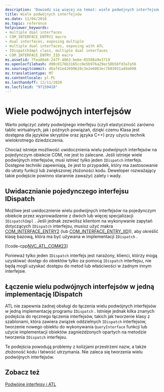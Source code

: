 ```yaml
---
description: 'Dowiedz się więcej na temat: wiele podwójnych interfejsów'
title: Wiele podwójnych interfejsów
ms.date: 11/04/2016
ms.topic: reference
helpviewer_keywords:
- multiple dual interfaces
- COM_INTERFACE_ENTRY2 macro
- dual interfaces, exposing multiple
- multiple dual interfaces, exposing with ATL
- IDispatchImpl class, multiple dual interfaces
- COM_INTERFACE_ENTRY_IID macro
ms.assetid: 7fea86e6-247f-4063-be6e-85588a9e3719
ms.openlocfilehash: d90c0176b3165cc0e5b976a29ec58b58fd3a7a56
ms.sourcegitcommit: d6af41e42699628c3e2e6063ec7b03931a49a098
ms.translationtype: MT
ms.contentlocale: pl-PL
ms.lasthandoff: 12/11/2020
ms.locfileid: "97159418"
---
```

# <a name="multiple-dual-interfaces"></a>Wiele podwójnych interfejsów

Warto połączyć zalety podwójnego interfejsu (czyli elastyczność zarówno tablic wirtualnych, jak i późnych powiązań, dzięki czemu Klasa jest dostępna dla języków skryptów oraz języka C++) przy użyciu technik wielokrotnego dziedziczenia.

Chociaż istnieje możliwość uwidocznienia wielu podwójnych interfejsów na pojedynczym obiekcie COM, nie jest to zalecane. Jeśli istnieje wiele podwójnych interfejsów, musi istnieć tylko jeden `IDispatch` interfejs. Dostępne techniki zapewniają, że jest to przypadek, który ma zastosowanie do utraty funkcji lub zwiększonej złożoności kodu. Deweloper rozważający takie podejście powinno starannie zaważyć zalety i wady.

## <a name="exposing-a-single-idispatch-interface"></a>Uwidacznianie pojedynczego interfejsu IDispatch

Możliwe jest uwidocznienie wielu podwójnych interfejsów na pojedynczym obiekcie przez wyprowadzenie z dwóch lub więcej specjalizacji `IDispatchImpl` . Jeśli jednak zezwolisz klientom na wykonywanie zapytań dotyczących `IDispatch` interfejsu, musisz użyć makra [COM_INTERFACE_ENTRY2](reference/com-interface-entry-macros.md#com_interface_entry2) (lub [COM_INTERFACE_ENTRY_IID](reference/com-interface-entry-macros.md#com_interface_entry_iid))), aby określić klasę bazową, która ma być używana w implementacji `IDispatch` .

[!code-cpp[NVC_ATL_COM#23](../atl/codesnippet/cpp/multiple-dual-interfaces_1.h)]

Ponieważ tylko jeden `IDispatch` interfejs jest narażony, klienci, którzy mogą uzyskiwać dostęp do obiektów tylko za pomocą `IDispatch` interfejsu, nie będą mogli uzyskać dostępu do metod lub właściwości w żadnym innym interfejsie.

## <a name="combining-multiple-dual-interfaces-into-a-single-implementation-of-idispatch"></a>Łączenie wielu podwójnych interfejsów w jedną implementację IDispatch

ATL nie zapewnia żadnej obsługi do łączenia wielu podwójnych interfejsów w jedną implementację programu `IDispatch` . Istnieje jednak kilka znanych podejścia do ręcznego łączenia interfejsów, takich jak tworzenie klasy z szablonami, która zawiera związek oddzielnych `IDispatch` interfejsów, tworzenie nowego obiektu do wykonywania `QueryInterface` funkcji lub użycie implementacji obiektów zagnieżdżonych opartych na metodzie tworzenia `IDispatch` interfejsu.

Te podejścia powodują problemy z kolizjami przestrzeni nazw, a także złożoność kodu i łatwość utrzymania. Nie zaleca się tworzenia wielu podwójnych interfejsów.

## <a name="see-also"></a>Zobacz też

[Podwójne interfejsy i ATL](../atl/dual-interfaces-and-atl.md)
